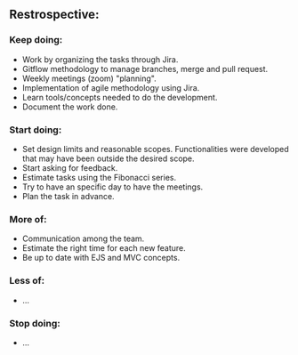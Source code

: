 ## Restrospective:

### Keep doing:
- Work by organizing the tasks through Jira.
- Gitflow methodology to manage branches, merge and pull request.
- Weekly meetings (zoom) "planning".
- Implementation of agile methodology using Jira.
- Learn tools/concepts needed to do the development.
- Document the work done.

### Start doing:
- Set design limits and reasonable scopes. Functionalities were developed that may have been outside the desired scope.
- Start asking for feedback.
- Estimate tasks using the Fibonacci series.
- Try to have an specific day to have the meetings.
- Plan the task in advance.

### More of:
- Communication among the team.
- Estimate the right time for each new feature.
- Be up to date with EJS and MVC concepts.

### Less of:
- ...

### Stop doing:
- ...